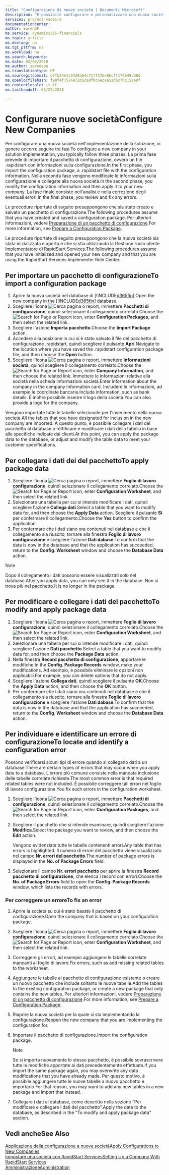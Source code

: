 ```yaml
---
title: "Configurazione di nuove società | Documenti Microsoft"
description: "È possibile configurare e personalizzare una nuova società creata. Per definire i dettagli dell'implementazione, occorre eseguire tre fasi per completare la configurazione."
services: project-madeira
documentationcenter: 
author: SorenGP
ms.service: dynamics365-financials
ms.topic: article
ms.devlang: na
ms.tgt_pltfrm: na
ms.workload: na
ms.search.keywords: 
ms.date: 03/06/2018
ms.author: sgroespe
ms.translationtype: HT
ms.sourcegitcommit: d7fb34e1c9428a64c71ff47be8bcff174649c00d
ms.openlocfilehash: f99f4f7576e72d1ca0fbc6ecaa51d6c7bc15aa9f
ms.contentlocale: it-it
ms.lasthandoff: 03/22/2018

---
```

# <a name="configure-new-companies"></a><span data-ttu-id="bd475-104">Configurare nuove società</span><span class="sxs-lookup"><span data-stu-id="bd475-104">Configure New Companies</span></span>
<span data-ttu-id="bd475-105">Per configurare una nuova società nell'implementazione della soluzione, in genere occorre seguire tre fasi.</span><span class="sxs-lookup"><span data-stu-id="bd475-105">To configure a new company in your solution implementation, you typically follow three phases.</span></span> <span data-ttu-id="bd475-106">La prima fase prevede di importare il pacchetto di configurazione, ovvero un file .rapidstart con informazioni sulla configurazione.</span><span class="sxs-lookup"><span data-stu-id="bd475-106">In the first phase, you import the configuration package, a .rapidstart file with the configuration information.</span></span> <span data-ttu-id="bd475-107">Nella seconda fase vengono modificate le informazioni sulla configurazione e collegate alla nuova società.</span><span class="sxs-lookup"><span data-stu-id="bd475-107">In the second phase, you modify the configuration information and then apply it to your new company.</span></span> <span data-ttu-id="bd475-108">La fase finale consiste nell'analisi e nella correzione degli eventuali errori.</span><span class="sxs-lookup"><span data-stu-id="bd475-108">In the final phase, you review and fix any errors.</span></span>  

<span data-ttu-id="bd475-109">Le procedure riportate di seguito presuppongono che sia stato creato e salvato un pacchetto di configurazione.</span><span class="sxs-lookup"><span data-stu-id="bd475-109">The following procedures assume that you have created and saved a configuration package.</span></span> <span data-ttu-id="bd475-110">Per ulteriori informazioni, vedere [Preparazione di un pacchetto di configurazione](admin-how-to-prepare-a-configuration-package.md).</span><span class="sxs-lookup"><span data-stu-id="bd475-110">For more information, see [Prepare a Configuration Package](admin-how-to-prepare-a-configuration-package.md).</span></span>  

<span data-ttu-id="bd475-111">Le procedure riportate di seguito presuppongono che la nuova società sia stata inizializzata e aperta e che si stia utilizzando la Gestione ruolo utente Implementatore di RapidStart Services.</span><span class="sxs-lookup"><span data-stu-id="bd475-111">The following procedures assume that you have initialized and opened your new company and that you are using the RapidStart Services Implementer Role Center.</span></span>

## <a name="to-import-a-configuration-package"></a><span data-ttu-id="bd475-112">Per importare un pacchetto di configurazione</span><span class="sxs-lookup"><span data-stu-id="bd475-112">To import a configuration package</span></span>  
1. <span data-ttu-id="bd475-113">Aprire la nuova società nel database di [!INCLUDE[d365fin](includes/d365fin_md.md)].</span><span class="sxs-lookup"><span data-stu-id="bd475-113">Open the new company in the [!INCLUDE[d365fin](includes/d365fin_md.md)] database.</span></span>  
2. <span data-ttu-id="bd475-114">Scegliere l'icona ![Cerca pagina o report](media/ui-search/search_small.png "icona Cerca pagina o report"), immettere **Pacchetti di configurazione**, quindi selezionare il collegamento correlato.</span><span class="sxs-lookup"><span data-stu-id="bd475-114">Choose the ![Search for Page or Report](media/ui-search/search_small.png "Search for Page or Report icon") icon, enter **Configuration Packages**, and then select the related link.</span></span>  
3. <span data-ttu-id="bd475-115">Scegliere l'azione **Importa pacchetto**.</span><span class="sxs-lookup"><span data-stu-id="bd475-115">Choose the **Import Package** action.</span></span>  
4. <span data-ttu-id="bd475-116">Accedere alla posizione in cui si è stato salvato il file del pacchetto di configurazione .rapidstart, quindi scegliere il pulsante **Apri**.</span><span class="sxs-lookup"><span data-stu-id="bd475-116">Navigate to the location where you have saved the .rapidstart configuration package file, and then choose the **Open** button.</span></span>  
5. <span data-ttu-id="bd475-117">Scegliere l'icona ![Cerca pagina o report](media/ui-search/search_small.png "icona Cerca pagina o report"), immettere **Informazioni società**, quindi scegliere il collegamento correlato.</span><span class="sxs-lookup"><span data-stu-id="bd475-117">Choose the ![Search for Page or Report](media/ui-search/search_small.png "Search for Page or Report icon") icon, enter **Company Information**, and then choose the related link.</span></span> <span data-ttu-id="bd475-118">Immettere le informazioni relative alla società nella scheda Informazioni società.</span><span class="sxs-lookup"><span data-stu-id="bd475-118">Enter information about the company in the company information card.</span></span> <span data-ttu-id="bd475-119">Includere le informazioni, ad esempio le coordinate bancarie.</span><span class="sxs-lookup"><span data-stu-id="bd475-119">Include information, such as bank details.</span></span> <span data-ttu-id="bd475-120">È inoltre possibile inserire il logo della società.</span><span class="sxs-lookup"><span data-stu-id="bd475-120">You can also provide a logo for the company.</span></span>  

<span data-ttu-id="bd475-121">Vengono importate tutte le tabelle selezionate per l'inserimento nella nuova società.</span><span class="sxs-lookup"><span data-stu-id="bd475-121">All the tables that you have designated for inclusion in the new company are imported.</span></span> <span data-ttu-id="bd475-122">A questo punto, è possibile collegare i dati del pacchetto al database o rettificare e modificare i dati della tabella in base alle specifiche indicate dai clienti.</span><span class="sxs-lookup"><span data-stu-id="bd475-122">At this point, you can apply the package data to the database, or adjust and modify the table data to meet your customer specifications.</span></span>  

## <a name="to-apply-package-data"></a><span data-ttu-id="bd475-123">Per collegare i dati dei del pacchetto</span><span class="sxs-lookup"><span data-stu-id="bd475-123">To apply package data</span></span>  
1. <span data-ttu-id="bd475-124">Scegliere l'icona ![Cerca pagina o report](media/ui-search/search_small.png "icona Cerca pagina o report"), immettere **Foglio di lavoro configurazione**, quindi selezionare il collegamento correlato.</span><span class="sxs-lookup"><span data-stu-id="bd475-124">Choose the ![Search for Page or Report](media/ui-search/search_small.png "Search for Page or Report icon") icon, enter **Configuration Worksheet**, and then select the related link.</span></span>  
2. <span data-ttu-id="bd475-125">Selezionare una tabella per cui si intende modificare i dati, quindi scegliere l'azione **Collega dati**.</span><span class="sxs-lookup"><span data-stu-id="bd475-125">Select a table that you want to modify data for, and then choose the **Apply Data** action.</span></span> <span data-ttu-id="bd475-126">Scegliere il pulsante **Sì** per confermare il collegamento.</span><span class="sxs-lookup"><span data-stu-id="bd475-126">Choose the **Yes** button to confirm the application.</span></span>
3. <span data-ttu-id="bd475-127">Per confermare che i dati siano ora contenuti nel database e che il collegamento sia riuscito, tornare alla finestra **Foglio di lavoro configurazione** e scegliere l'azione **Dati dabase**.</span><span class="sxs-lookup"><span data-stu-id="bd475-127">To confirm that the data is now in the database and that the application has succeeded, return to the **Config. Worksheet** window and choose the **Database Data** action.</span></span>  

> [!NOTE]  
>  <span data-ttu-id="bd475-128">Dopo il collegamento i dati possono essere visualizzati solo nel database.</span><span class="sxs-lookup"><span data-stu-id="bd475-128">After you apply data, you can only see it in the database.</span></span> <span data-ttu-id="bd475-129">Non si trova più nel pacchetto.</span><span class="sxs-lookup"><span data-stu-id="bd475-129">It is no longer in the package.</span></span>  

## <a name="to-modify-and-apply-package-data"></a><span data-ttu-id="bd475-130">Per modificare e collegare i dati del pacchetto</span><span class="sxs-lookup"><span data-stu-id="bd475-130">To modify and apply package data</span></span>  
1. <span data-ttu-id="bd475-131">Scegliere l'icona ![Cerca pagina o report](media/ui-search/search_small.png "icona Cerca pagina o report"), immettere **Foglio di lavoro configurazione**, quindi selezionare il collegamento correlato.</span><span class="sxs-lookup"><span data-stu-id="bd475-131">Choose the ![Search for Page or Report](media/ui-search/search_small.png "Search for Page or Report icon") icon, enter **Configuration Worksheet**, and then select the related link.</span></span>  
2. <span data-ttu-id="bd475-132">Selezionare una tabella per cui si intende modificare i dati, quindi scegliere l'azione **Dati pacchetto**.</span><span class="sxs-lookup"><span data-stu-id="bd475-132">Select a table that you want to modify data for, and then choose the **Package Data** action.</span></span>  
3. <span data-ttu-id="bd475-133">Nella finestra **Record pacchetto di configurazione**, apportare le modifiche.</span><span class="sxs-lookup"><span data-stu-id="bd475-133">In the **Config. Package Records** window, make your modifications.</span></span> <span data-ttu-id="bd475-134">Ad esempio, è possibile eliminare le opzioni non applicabili.</span><span class="sxs-lookup"><span data-stu-id="bd475-134">For example, you can delete options that do not apply.</span></span>  
4. <span data-ttu-id="bd475-135">Scegliere l'azione **Collega dati**, quindi scegliere il pulsante **OK**.</span><span class="sxs-lookup"><span data-stu-id="bd475-135">Choose the **Apply Data** action, and then choose the **OK** button.</span></span>  
5. <span data-ttu-id="bd475-136">Per confermare che i dati siano ora contenuti nel database e che il collegamento sia riuscito, tornare alla finestra **Foglio di lavoro configurazione** e scegliere l'azione **Dati dabase**.</span><span class="sxs-lookup"><span data-stu-id="bd475-136">To confirm that the data is now in the database and that the application has succeeded, return to the **Config. Worksheet** window and choose the **Database Data** action.</span></span>  

## <a name="to-locate-and-identify-a-configuration-error"></a><span data-ttu-id="bd475-137">Per individuare e identificare un errore di configurazione</span><span class="sxs-lookup"><span data-stu-id="bd475-137">To locate and identify a configuration error</span></span>  
<span data-ttu-id="bd475-138">Possono verificarsi alcuni tipi di errore quando si collegano dati a un database.</span><span class="sxs-lookup"><span data-stu-id="bd475-138">There are certain types of errors that may occur when you apply data to a database.</span></span> <span data-ttu-id="bd475-139">L'errore più comune consiste nella mancata inclusione delle tabelle correlate richieste.</span><span class="sxs-lookup"><span data-stu-id="bd475-139">The most common error is that required related tables were not included.</span></span> <span data-ttu-id="bd475-140">È possibile correggere tali errori nel foglio di lavoro configurazione.</span><span class="sxs-lookup"><span data-stu-id="bd475-140">You fix such errors in the configuration worksheet.</span></span>

1. <span data-ttu-id="bd475-141">Scegliere l'icona ![Cerca pagina o report](media/ui-search/search_small.png "icona Cerca pagina o report"), immettere **Pacchetti di configurazione**, quindi selezionare il collegamento correlato.</span><span class="sxs-lookup"><span data-stu-id="bd475-141">Choose the ![Search for Page or Report](media/ui-search/search_small.png "Search for Page or Report icon") icon, enter **Configuration Packages**, and then select the related link.</span></span>  
2. <span data-ttu-id="bd475-142">Scegliere il pacchetto che si intende esaminare, quindi scegliere l'azione **Modifica**.</span><span class="sxs-lookup"><span data-stu-id="bd475-142">Select the package you want to review, and then choose the **Edit** action.</span></span>  

    <span data-ttu-id="bd475-143">Vengono evidenziate tutte le tabelle contenenti errori.</span><span class="sxs-lookup"><span data-stu-id="bd475-143">Any table that has errors is highlighted.</span></span> <span data-ttu-id="bd475-144">Il numero di errori del pacchetto viene visualizzato nel campo **Nr. errori del pacchetto**.</span><span class="sxs-lookup"><span data-stu-id="bd475-144">The number of package errors is displayed in the **No. of Package Errors** field.</span></span>  

3. <span data-ttu-id="bd475-145">Selezionare il campo **Nr. errori pacchetto** per aprire la finestra **Record pacchetto di configurazione**, che elenca i record con errori.</span><span class="sxs-lookup"><span data-stu-id="bd475-145">Choose the **No. of Package Errors** field to open the **Config. Package Records** window, which lists the records with errors.</span></span>  

### <a name="to-fix-an-error"></a><span data-ttu-id="bd475-146">Per correggere un errore</span><span class="sxs-lookup"><span data-stu-id="bd475-146">To fix an error</span></span>  
1. <span data-ttu-id="bd475-147">Aprire la società su cui è stato basato il pacchetto di configurazione.</span><span class="sxs-lookup"><span data-stu-id="bd475-147">Open the company that is based on your configuration package.</span></span>  
2. <span data-ttu-id="bd475-148">Scegliere l'icona ![Cerca pagina o report](media/ui-search/search_small.png "icona Cerca pagina o report"), immettere **Foglio di lavoro configurazione**, quindi selezionare il collegamento correlato.</span><span class="sxs-lookup"><span data-stu-id="bd475-148">Choose the ![Search for Page or Report](media/ui-search/search_small.png "Search for Page or Report icon") icon, enter **Configuration Worksheet**, and then select the related link.</span></span>  
3. <span data-ttu-id="bd475-149">Correggere gli errori, ad esempio aggiungere le tabelle correlate mancanti al foglio di lavoro.</span><span class="sxs-lookup"><span data-stu-id="bd475-149">Fix errors, such as add missing related tables to the worksheet.</span></span>  
4. <span data-ttu-id="bd475-150">Aggiungere le tabelle al pacchetto di configurazione esistente o creare un nuovo pacchetto che include soltanto le nuove tabelle.</span><span class="sxs-lookup"><span data-stu-id="bd475-150">Add the tables to the existing configuration package, or create a new package that only contains the new tables.</span></span> <span data-ttu-id="bd475-151">Per ulteriori informazioni, vedere [Preparazione di un pacchetto di configurazione](admin-how-to-prepare-a-configuration-package.md).</span><span class="sxs-lookup"><span data-stu-id="bd475-151">For more information, see [Prepare a Configuration Package](admin-how-to-prepare-a-configuration-package.md).</span></span>  
5. <span data-ttu-id="bd475-152">Riaprire la nuova società per la quale si sta implementando la configurazione.</span><span class="sxs-lookup"><span data-stu-id="bd475-152">Reopen the new company that you are implementing the configuration for.</span></span>  
6. <span data-ttu-id="bd475-153">Importare il pacchetto di configurazione.</span><span class="sxs-lookup"><span data-stu-id="bd475-153">Import the configuration package.</span></span>  

    > [!NOTE]  
    >  <span data-ttu-id="bd475-154">Se si importa nuovamente lo stesso pacchetto, è possibile sovrascrivere tutte le modifiche apportate ai dati precedentemente effettuate.</span><span class="sxs-lookup"><span data-stu-id="bd475-154">If you import the same package again, you may overwrite any data modifications that you have already made.</span></span> <span data-ttu-id="bd475-155">Per questo motivo, è possibile aggiungere tutte le nuove tabelle a nuovo pacchetto e importarlo.</span><span class="sxs-lookup"><span data-stu-id="bd475-155">For that reason, you may want to add any new tables in a new package and import that instead.</span></span>  

7. <span data-ttu-id="bd475-156">Collegare i dati al database, come descritto nella sezione “Per modificare e collegare i dati del pacchetto".</span><span class="sxs-lookup"><span data-stu-id="bd475-156">Apply the data to the database, as described in the "To modify and apply package data" section.</span></span>

## <a name="see-also"></a><span data-ttu-id="bd475-157">Vedi anche</span><span class="sxs-lookup"><span data-stu-id="bd475-157">See Also</span></span>  
[<span data-ttu-id="bd475-158">Applicazione della configurazione a nuove società</span><span class="sxs-lookup"><span data-stu-id="bd475-158">Apply Configurations to New Companies</span></span>](admin-apply-configuration-to-new-companies.md)  
[<span data-ttu-id="bd475-159">Impostare una società con RapidStart Services</span><span class="sxs-lookup"><span data-stu-id="bd475-159">Setting Up a Company With RapidStart Services</span></span>](admin-set-up-a-company-with-rapidstart.md)  
[<span data-ttu-id="bd475-160">Amministrazione</span><span class="sxs-lookup"><span data-stu-id="bd475-160">Administration</span></span>](admin-setup-and-administration.md)

